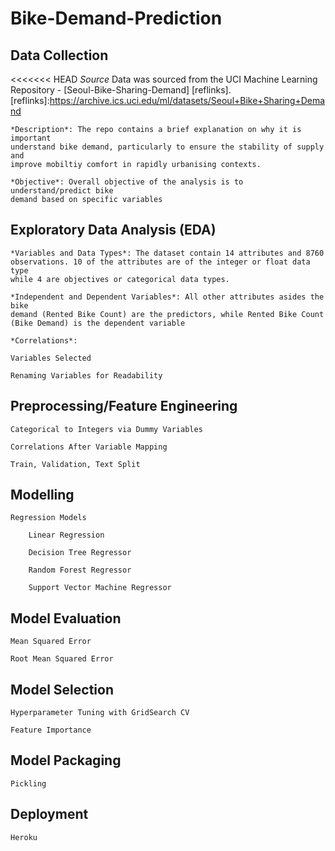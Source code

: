 # Bike-Demand-Prediction

## Data Collection

<<<<<<< HEAD
    *Source* Data was sourced from the UCI Machine Learning Repository -
    [Seoul-Bike-Sharing-Demand] [reflinks].
    [reflinks]:<https://archive.ics.uci.edu/ml/datasets/Seoul+Bike+Sharing+Demand>

    *Description*: The repo contains a brief explanation on why it is important
    understand bike demand, particularly to ensure the stability of supply and
    improve mobiltiy comfort in rapidly urbanising contexts.

    *Objective*: Overall objective of the analysis is to understand/predict bike
    demand based on specific variables

## Exploratory Data Analysis (EDA)

    *Variables and Data Types*: The dataset contain 14 attributes and 8760
    observations. 10 of the attributes are of the integer or float data type
    while 4 are objectives or categorical data types.

    *Independent and Dependent Variables*: All other attributes asides the bike
    demand (Rented Bike Count) are the predictors, while Rented Bike Count
    (Bike Demand) is the dependent variable

    *Correlations*:

    Variables Selected

    Renaming Variables for Readability

## Preprocessing/Feature Engineering

    Categorical to Integers via Dummy Variables

    Correlations After Variable Mapping

    Train, Validation, Text Split

## Modelling

    Regression Models

        Linear Regression

        Decision Tree Regressor

        Random Forest Regressor

        Support Vector Machine Regressor

## Model Evaluation

    Mean Squared Error

    Root Mean Squared Error

## Model Selection

    Hyperparameter Tuning with GridSearch CV

    Feature Importance

## Model Packaging

    Pickling

## Deployment

    Heroku
